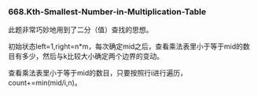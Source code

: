 ### 668.Kth-Smallest-Number-in-Multiplication-Table

此题非常巧妙地用到了二分（值）查找的思想。

初始状态left=1,right=n*m，每次确定mid之后，查看乘法表里小于等于mid的数目有多少，然后与k比较大小确定两个边界的变动。

查看乘法表里小于等于mid的数目，只要按照行i进行遍历，count+=min(mid/i,n)。
